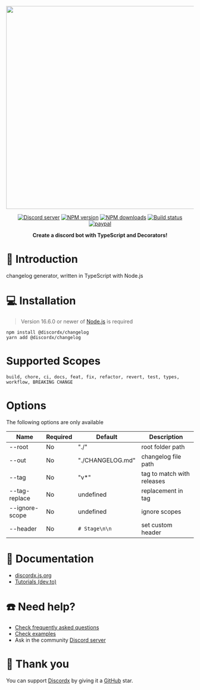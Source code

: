 <div>
  <p align="center">
    <a href="https://discordx.js.org" target="_blank" rel="nofollow">
      <img src="https://discordx.js.org/discord-ts.svg" width="546" />
    </a>
  </p>
  <p align="center">
    <a href="https://discordx.js.org/discord"
      ><img
        src="https://img.shields.io/discord/874802018361950248?color=5865F2&logo=discord&logoColor=white"
        alt="Discord server"
    /></a>
    <a href="https://www.npmjs.com/package/@discordx/changelog"
      ><img
        src="https://img.shields.io/npm/v/@discordx/changelog.svg?maxAge=3600"
        alt="NPM version"
    /></a>
    <a href="https://www.npmjs.com/package/@discordx/changelog"
      ><img
        src="https://img.shields.io/npm/dt/@discordx/changelog.svg?maxAge=3600"
        alt="NPM downloads"
    /></a>
    <a href="https://github.com/oceanroleplay/discord.ts/actions"
      ><img
        src="https://github.com/oceanroleplay/discord.ts/workflows/Build/badge.svg"
        alt="Build status"
    /></a>
    <a href="https://www.paypal.me/vijayxmeena"
      ><img
        src="https://img.shields.io/badge/donate-paypal-F96854.svg"
        alt="paypal"
    /></a>
  </p>
  <p align="center">
    <b> Create a discord bot with TypeScript and Decorators! </b>
  </p>
</div>

# 📖 Introduction

changelog generator, written in TypeScript with Node.js

# 💻 Installation

> Version 16.6.0 or newer of [Node.js](https://nodejs.org/) is required

```
npm install @discordx/changelog
yarn add @discordx/changelog
```

# Supported Scopes

`build, chore, ci, docs, feat, fix, refactor, revert, test, types, workflow, BREAKING CHANGE`

# Options

The following options are only available

| Name           | Required | Default          | Description                |
| -------------- | -------- | ---------------- | -------------------------- |
| --root         | No       | "./"             | root folder path           |
| --out          | No       | "./CHANGELOG.md" | changelog file path        |
| --tag          | No       | "v\*"            | tag to match with releases |
| --tag-replace  | No       | undefined        | replacement in tag         |
| --ignore-scope | No       | undefined        | ignore scopes              |
| --header       | No       | `# Stage\n\n`    | set custom header          |

# 📜 Documentation

- [discordx.js.org](https://discordx.js.org)
- [Tutorials (dev.to)](https://dev.to/oceanroleplay/series/14317)

# ☎️ Need help?

- [Check frequently asked questions](https://discordx.js.org/docs/faq)
- [Check examples](https://github.com/oceanroleplay/discord.ts/tree/main/packages/discordx/examples)
- Ask in the community [Discord server](https://discordx.js.org/discord)

# 💖 Thank you

You can support [Discordx](https://www.npmjs.com/package/discordx) by giving it a [GitHub](https://github.com/oceanroleplay/discord.ts) star.
